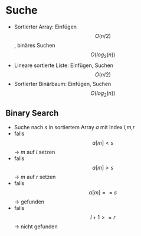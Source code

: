 # Suche

* Sortierter Array: Einfügen $$O(n/2)$$, binäres Suchen $$O(log_{2}(n))$$
* Lineare sortierte Liste: Einfügen, Suchen $$O(n/2)$$
* Sortierter Binärbaum: Einfügen, Suchen $$O(log_{2}(n))$$

## Binary Search

* Suche nach _s_ in sortiertem Array _a_ mit Index _l,m,r_
* falls $$a[m] < s$$ -> _m_ auf _l_ setzen
* falls $$a[m] > s$$ -> _m_ auf _r_ setzen
* falls $$a[m] == s$$ -> gefunden
* falls $$l+1 >= r$$ -> nicht gefunden
